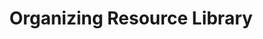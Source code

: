 ---
done: false
pid: g2021joslyn
title: Organizing Resource Library
subtitle:
category: Grad Fellowship Project
cohort_year: '2021'
abstract:
limerick:
pis:
- joslyn
link:
local_image:
original_img:
layout: project
---